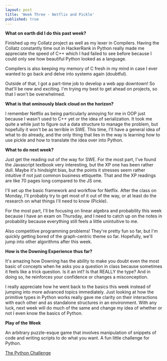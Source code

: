 ```yaml
---
layout: post
title: 'Week Three - Netflix and Pickle'
published: true
---
```

**What on earth did I do this past week?**

Finished up my Collatz project as well as my lexer in Compilers. Having the Collatz constantly time out in HackerRank in Python really made me appreciate the speed of C++ which I had failed to see before because I could only see how beautiful Python looked as a language. 

Compilers is also keeping my memory of C fresh in my mind in case I ever wanted to go back and delve into systems again (doubtful). 

Outside of that, I got a part-time job to develop a web app downtown! So that'll be new and exciting. I'm trying my best to get ahead on projects, so that I won't be overwhelmed.

**What is that ominously black cloud on the horizon?**

I remember Netflix as being particularly annoying for me in OOP just because I wasn't used to C++ yet or the idea of serialization. It took me quite a while just to figure out a data structure to manage the problem, but hopefully it won't be as terrible in SWE. This time, I'll have a general idea of what to do already, and the only thing that lies in the way is learning how to use pickle and how to translate the idea over into Python.

**What to do next week?**

  Just get the reading out of the way for SWE. For the most part, I've found the Javascript textbook very interesting, but the XP one has been rather dull. Maybe it's hindsight bias, but the points it stresses seem rather intuitive if not just common business ettiquette. That and the XP readings are like 70 pages long compared to the JS one. 
  
  I'll set up the basic framework and workflow for Netflix. After the class on Monday, I'll probably try to get most of it out of the way, or at least do the research on what things I'll need to know (Pickle).
  
  For the most part, I'll be focusing on linear algebra and probability this week because I have an exam on Thursday, and I need to catch up on the notes in probability because everything still feels a little unintuitive to me. 
  
  Also competitive programming problems! They're pretty fun so far, but I'm quickly getting bored of the graph-centric theme so far. Hopefully, we'll jump into other algorithms after this week. 

**How is the Downing Experience thus far?**

  It's amazing how Downing has the ability to make you doubt even the most basic of concepts when he asks you a question in class because sometimes it feels like a trick question. Is it an int? Is that REALLY the type? And in doing so, he reinforces your confidence or changes a misconception. 
  
  I really appreciate how he went back to the basics this week instead of jumping into more advanced topics immediately. Just looking at how the primitive types in Python works really gave me clarity on their interactions with each other and as standalone structures in an environment. With any luck, next week will do much of the same and change my idea of whether or not I even know the basics of Python.

**Play of the Week**
  
  An arbitrary puzzle-esque game that involves manipulation of snippets of code and writing scripts to do what you want. A fun little challenge for Python.
  
  [The Python Challenge](http://www.pythonchallenge.com)
